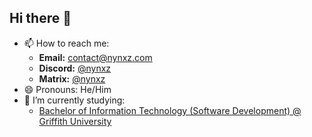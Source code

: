 ## Hi there 👋
- 📫 How to reach me: 
  - **Email:**   <contact@nynxz.com>
  - **Discord:** [@nynxz](https://discord.com/users/282803112828469248)
  - **Matrix:**  [@nynxz](https://matrix.to/nynxz#/@nynxz:matrix.org)
- 😄 Pronouns: He/Him
- 🌱 I’m currently studying:
  - [Bachelor of Information Technology (Software Development) @ Griffith University](https://www.griffith.edu.au/study/degrees/bachelor-of-information-technology-1538)

<!--
**Nynxz/Nynxz** is a ✨ _special_ ✨ repository because its `README.md` (this file) appears on your GitHub profile.

Here are some ideas to get you started:

- 🔭 I’m currently working on ...
- 🌱 I’m currently learning ...
- 👯 I’m looking to collaborate on ...
- 🤔 I’m looking for help with ...
- 💬 Ask me about ...
- 📫 How to reach me: ...
- 😄 Pronouns: ...
- ⚡ Fun fact: ...
-->
